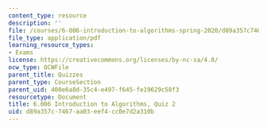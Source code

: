 ```yaml
---
content_type: resource
description: ''
file: /courses/6-006-introduction-to-algorithms-spring-2020/d89a357c7467aa03eef4cc0e7d2a310b_MIT6_006S20_q2.pdf
file_type: application/pdf
learning_resource_types:
- Exams
license: https://creativecommons.org/licenses/by-nc-sa/4.0/
ocw_type: OCWFile
parent_title: Quizzes
parent_type: CourseSection
parent_uid: 400e6a8d-35c4-e497-f645-fe19629c58f3
resourcetype: Document
title: 6.006 Introduction to Algorithms, Quiz 2
uid: d89a357c-7467-aa03-eef4-cc0e7d2a310b
---
```

